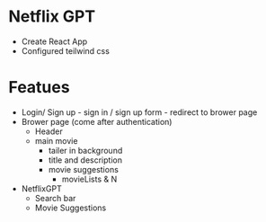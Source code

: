 # Netflix GPT
  - Create React App
  - Configured teilwind css


  # Featues
  - Login/ Sign up 
        - sign in / sign up form 
        - redirect to brower page
  - Brower page (come after authentication)
       - Header 
       - main movie 
          - tailer in background
          - title and description
          - movie suggestions
              - movieLists & N
  - NetflixGPT
       - Search bar 
       - Movie Suggestions
